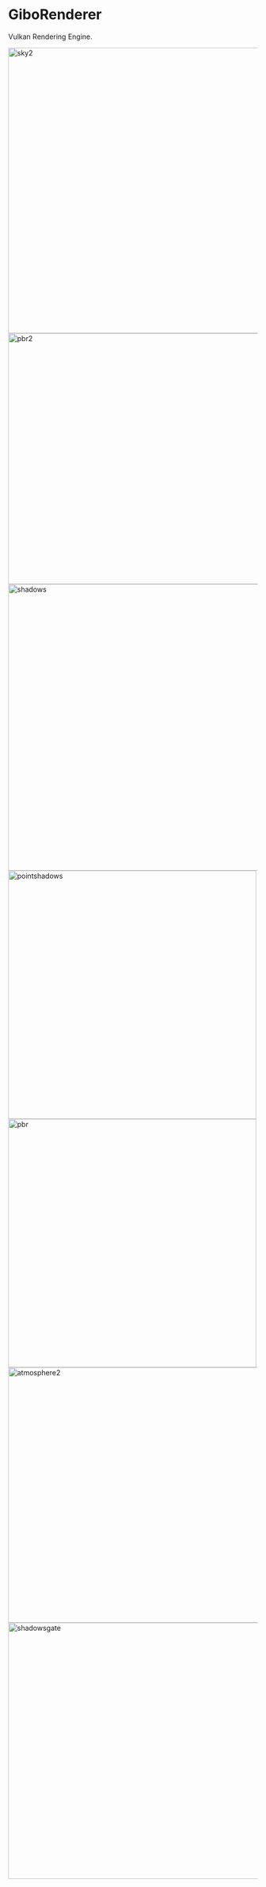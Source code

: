 # GiboRenderer

Vulkan Rendering Engine.

<img width="576" alt="sky2" src="https://user-images.githubusercontent.com/33635742/135962038-ea96173e-7ed1-4ef2-8e84-8e42fc7f052a.png">

<img width="506" alt="pbr2" src="https://user-images.githubusercontent.com/33635742/135962135-626289fe-2dde-47c2-b595-9e45724f5fd2.png">

<img width="578" alt="shadows" src="https://user-images.githubusercontent.com/33635742/135962166-1fb63583-24f2-4504-b8bd-dc4861d0c504.png">

<img width="501" alt="pointshadows" src="https://user-images.githubusercontent.com/33635742/135962220-44fc85bf-3095-44f0-813d-a9d06574e748.png">

<img width="501" alt="pbr" src="https://user-images.githubusercontent.com/33635742/135962616-374dbfa8-e8da-4612-a753-57f49ab50e3d.png">

<img width="515" alt="atmosphere2" src="https://user-images.githubusercontent.com/33635742/135963884-ecb1cfd2-55b6-4570-ae6a-1e9a163636ed.png">

<img width="517" alt="shadowsgate" src="https://user-images.githubusercontent.com/33635742/135963894-57e1a2ce-b5e3-431d-86a7-a1c60f0d1a45.png">
